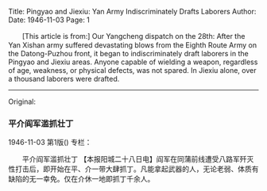 Title: Pingyao and Jiexiu: Yan Army Indiscriminately Drafts Laborers
Author:
Date: 1946-11-03
Page: 1

　　[This article is from:] Our Yangcheng dispatch on the 28th: After the Yan Xishan army suffered devastating blows from the Eighth Route Army on the Datong-Puzhou front, it began to indiscriminately draft laborers in the Pingyao and Jiexiu areas. Anyone capable of wielding a weapon, regardless of age, weakness, or physical defects, was not spared. In Jiexiu alone, over a thousand laborers were drafted.



<hr /> 

Original: 


### 平介阎军滥抓壮丁

1946-11-03
第1版()
专栏：

　　平介阎军滥抓壮丁
    【本报阳城二十八日电】阎军在同蒲前线遭受八路军歼灭性打击后，即开始在平、介一带大肆抓丁。凡能拿起武器的人，无论老弱、体质有缺陷的无一幸免。仅在介休一地即抓丁千余人。
